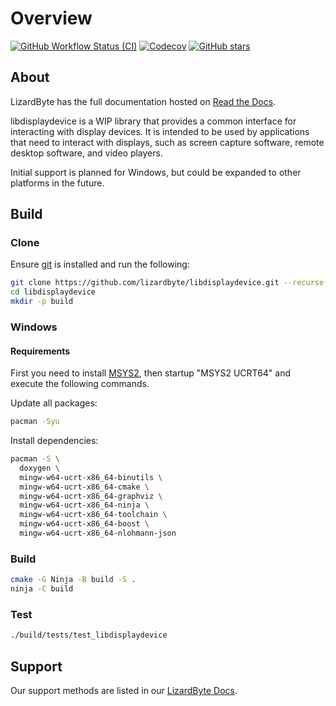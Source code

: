 # Overview

[![GitHub Workflow Status (CI)](https://img.shields.io/github/actions/workflow/status/lizardbyte/libdisplaydevice/ci.yml.svg?branch=master&label=CI%20build&logo=github&style=for-the-badge)](https://github.com/LizardByte/libdisplaydevice/actions/workflows/ci.yml?query=branch%3Amaster)
[![Codecov](https://img.shields.io/codecov/c/gh/LizardByte/libdisplaydevice?token=goyvmDl6J5&style=for-the-badge&logo=codecov&label=codecov)](https://codecov.io/gh/LizardByte/libdisplaydevice)
[![GitHub stars](https://img.shields.io/github/stars/lizardbyte/libdisplaydevice.svg?logo=github&style=for-the-badge)](https://github.com/LizardByte/libdisplaydevice)

## About

LizardByte has the full documentation hosted on [Read the Docs](https://libdisplaydevice.readthedocs.io/).

libdisplaydevice is a WIP library that provides a common interface for interacting with display devices.
It is intended to be used by applications that need to interact with displays, such as screen capture software,
remote desktop software, and video players.

Initial support is planned for Windows, but could be expanded to other platforms in the future.

## Build

### Clone

Ensure [git](https://git-scm.com/) is installed and run the following:

```bash
git clone https://github.com/lizardbyte/libdisplaydevice.git --recurse-submodules
cd libdisplaydevice
mkdir -p build
```

### Windows

#### Requirements

First you need to install [MSYS2](https://www.msys2.org), then startup "MSYS2 UCRT64" and execute the following
commands.

Update all packages:
```bash
pacman -Syu
```

Install dependencies:
```bash
pacman -S \
  doxygen \
  mingw-w64-ucrt-x86_64-binutils \
  mingw-w64-ucrt-x86_64-cmake \
  mingw-w64-ucrt-x86_64-graphviz \
  mingw-w64-ucrt-x86_64-ninja \
  mingw-w64-ucrt-x86_64-toolchain \
  mingw-w64-ucrt-x86_64-boost \
  mingw-w64-ucrt-x86_64-nlohmann-json
```

### Build

```bash
cmake -G Ninja -B build -S .
ninja -C build
```

### Test

```bash
./build/tests/test_libdisplaydevice
```

## Support

Our support methods are listed in our [LizardByte Docs](https://lizardbyte.readthedocs.io/latest/about/support.html).

<details style="display: none;">
  <summary></summary>
  [TOC]
</details>
